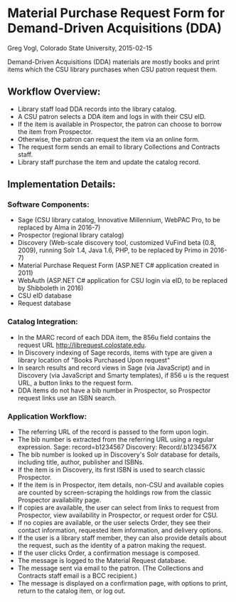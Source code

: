 # Material Purchase Request Form for Demand-Driven Acquisitions (DDA)
Greg Vogl, Colorado State University, 2015-02-15

Demand-Driven Acquisitions (DDA) materials are mostly books and print items which the CSU library purchases when CSU patron request them.

## Workflow Overview:
* Library staff load DDA records into the library catalog.
* A CSU patron selects a DDA item and logs in with their CSU eID.
* If the item is available in Prospector, the patron can choose to borrow the item from Prospector.
* Otherwise, the patron can request the item via an online form.
* The request form sends an email to library Collections and Contracts staff. 
* Library staff purchase the item and update the catalog record.

## Implementation Details:

### Software Components:
* Sage (CSU library catalog, Innovative Millennium, WebPAC Pro, to be replaced by Alma in 2016-7)
* Prospector (regional library catalog)
* Discovery (Web-scale discovery tool, customized VuFind beta (0.8, 2009), running Solr 1.4, Java 1.6, PHP, to be replaced by Primo in 2016-7)
* Material Purchase Request Form (ASP.NET C# application created in 2011)
* WebAuth (ASP.NET C# application for CSU login via eID, to be replaced by Shibboleth in 2016)
* CSU eID database
* Request database

### Catalog Integration: 
* In the MARC record of each DDA item, the 856u field contains the request URL http://librequest.colostate.edu.
* In Discovery indexing of Sage records, items with type are given a library location of "Books Purchased Upon request"
* In search results and record views in Sage (via JavaScript) and in Discovery (via JavaScript and Smarty templates), if 856 u is the request URL, a button links to the request form.
* DDA items do not have a bib number in Prospector, so Prospector request links use an ISBN search.

### Application Workflow:
* The referring URL of the record is passed to the form upon login.
* The bib number is extracted from the referring URL using a regular expression. Sage: record=b1234567 Discovery: Record/.b1234567X
* The bib number is looked up in Discovery's Solr database for details, including title, author, publisher and ISBNs. 
* If the item is in Discovery, its first ISBN is used to search classic Prospector.
* If the item is in Prospector, item details, non-CSU and available copies are counted by screen-scraping the holdings row from the classic Prospector availability page.
* If copies are available, the user can select from links to request from Prospector, view availability in Prospector, or request order for CSU.
* If no copies are available, or the user selects Order, they see their contact information, requested item information, and delivery options.
* If the user is a library staff member, they can also provide details about the request, such as the identity of a patron making the request.
* If the user clicks Order, a confirmation message is composed. 
* The message is logged to the Material Request database.
* The message sent via email to the patron. (The Collections and Contracts staff email is a BCC recipient.)
* The message is displayed on a confirmation page, with options to print, return to the catalog item, or log out.
